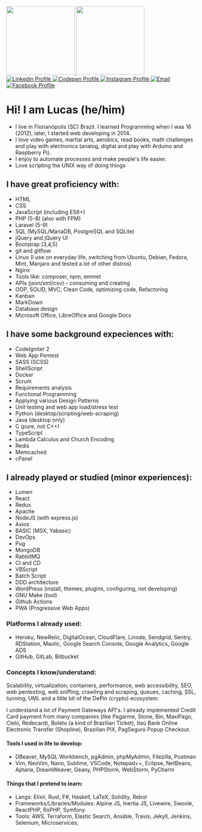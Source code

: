 <div align="left">
    <a href="https://github.com/terremoth">
    <img height="180em" src="https://github-readme-stats.vercel.app/api?username=terremoth&show_icons=true&theme=radical&include_all_commits=true&count_private=true"/>
    <img height="180em" src="https://github-readme-stats.vercel.app/api/top-langs/?username=terremoth&count_private=true&layout=compact&langs_count=6&theme=radical"/>
</div>

<div align="left"> 
    <a href="https://www.linkedin.com/in/dutr4/" target="_blank">
        <img alt="Linkedin Profile" title="Linkedin Profile" src="https://img.shields.io/badge/-LinkedIn-%230077B5?style=for-the-badge&logo=linkedin&logoColor=white" target="_blank">
    </a> 
    <a href="https://codepen.io/terremoth" target="_blank">
        <img alt="Codepen Profile" title="Codepen Profile" src="https://img.shields.io/badge/Codepen-000000?style=for-the-badge&logo=codepen&logoColor=white" target="_blank">
    </a> 
    <a href="https://instagram.com/lucas.m.dutra" target="_blank">
        <img alt="Instagram Profile" title="Instagram Profile" src="https://img.shields.io/badge/-Instagram-%23E4405F?style=for-the-badge&logo=instagram&logoColor=white" target="_blank">
    </a>
    <a href="mailto:dutra.astro@gmail.com">
        <img alt="Email" title="Email" src="https://img.shields.io/badge/-Gmail-%23333?style=for-the-badge&logo=gmail&logoColor=white" target="_blank">
    </a>
    <a href="https://facebook.com/0day1337">
        <img title="Facebook Profile" alt="Facebook Profile" src="https://img.shields.io/badge/Facebook-%231877F2.svg?style=for-the-badge&logo=Facebook&logoColor=white" target="_blank">
    </a>
</div>

# Hi! I am Lucas (he/him)
- I live in Florianópolis (SC) Brazil. I learned Programming when I was 16 (2012), later, I started web developing in 2014.  
- I love video games, martial arts, aerobics, read books, math challenges and play with electronics (analog, digital and play with Arduino and Raspberry Pi).  
- I enjoy to automate processes and make people's life easier.
- Love scripting the UNIX way of doing things

## I have great proficiency with:
- HTML
- CSS
- JavaScript (including ES6+)
- PHP (5-8) (also with FPM)
- Laravel (5-9)
- SQL (MySQL/MariaDB, PostgreSQL and SQLite)
- jQuery and jQuery UI
- Bootstrap (3,4,5)
- git and gitflow
- Linux (I use on everyday life, switching from Ubuntu, Debian, Fedora, Mint, Manjaro and tested a lot of other distros)
- Nginx
- Tools like: composer, npm, emmet
- APIs (json/xml/csv) - consuming and creating
- OOP, SOLID, MVC, Clean Code, optimizing code, Refactoring
- Kanban
- MarkDown
- Database design
- Microsoft Office, LibreOffice and Google Docs

## I have some background expeciences with:
- CodeIgniter 2
- Web App Pentest
- SASS (SCSS)
- ShellScript
- Docker
- Scrum
- Requirements analysis
- Functional Programming
- Applying various Design Patterns
- Unit testing and web app load/stress test
- Python (desktop/scripting/web-scraping)
- Java (desktop only)
- C (pure, not C++)
- TypeScript
- Lambda Calculus and Church Encoding
- Redis
- Memcached
- cPanel

## I already played or studied (minor experiences):
- Lumen
- React
- Redux
- Apache
- NodeJS (with express.js)
- Axios
- BASIC (MSX, Yabasic) 
- DevOps
- Pug
- MongoDB
- RabbitMQ
- CI and CD
- VBScript
- Batch Script
- DDD architecture
- WordPress (install, themes, plugins, configuring, not developing)
- GNU Make (tool)
- Github Actions
- PWA (Progressive Web Apps)

### Platforms I already used:
- Heroku, NewRelic, DigitalOcean, CloudFlare, Linode, Sendgrid, Sentry, RDStation, Mautic, Google Search Console, Google Analytics, Google ADS
- GitHub, GitLab, Bitbucket

### Concepts I know/understand:
Scalability, virtualization, containers, performance, web accessibility, SEO, web pentesting, web sniffing, crawling and scraping, queues, caching, SSL, tunning, UML and a little bit of the DePin (crypto) ecosystem.  

I understand a lot of Payment Gateways API's. I already implemented Credit Card payment from many companies (like Pagarme, Stone, Bin, MaxiPago, Cielo, Redecard), Boleto (a kind of Brazilian Ticket), Itaú Bank Online Electronic Transfer (Shopline), Brazilian PIX, PagSeguro Popup Checkout.

#### Tools I used in life to develop:
- DBeaver, MySQL Workbench, pgAdmin, phpMyAdmin, Filezilla, Postman
- Vim, NeoVim, Nano, Sublime, VSCode, Notepad++, Eclipse, NetBeans, Aptana, DreamWeaver, Geany, PHPStorm, WebStorm, PyCharm

#### Things that I pretend to learn:
- Langs: Elixir, Rust, F#, Haskell, LaTeX, Solidity, Rebol
- Frameworks/Libraries/Modules: Alpine JS, Inertia JS, Livewire, Swoole, ReactPHP, RxPHP, Symfony
- Tools: AWS, Terraform, Elastic Search, Ansible, Travis, Jekyll, Jenkins, Selenium, Microservices;
